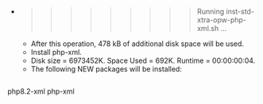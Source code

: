 * >>>>>>>>> Running inst-std-xtra-opw-php-xml.sh ...
  * After this operation, 478 kB of additional disk space will be used.
  * Install php-xml.
  * Disk size = 6973452K. Space Used = 692K. Runtime = 00:00:00:04.
  * The following NEW packages will be installed:
  ```bash
php8.2-xml php-xml
  ```
